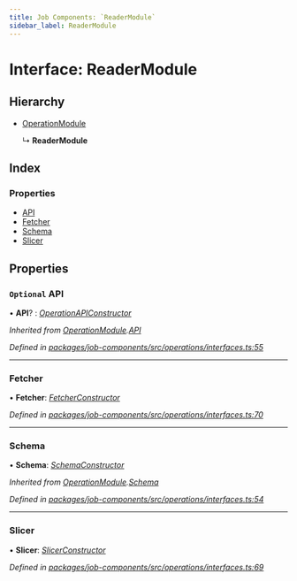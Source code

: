 ```yaml
---
title: Job Components: `ReaderModule`
sidebar_label: ReaderModule
---
```


# Interface: ReaderModule

## Hierarchy

* [OperationModule](operationmodule.md)

  ↳ **ReaderModule**

## Index

### Properties

* [API](readermodule.md#optional-api)
* [Fetcher](readermodule.md#fetcher)
* [Schema](readermodule.md#schema)
* [Slicer](readermodule.md#slicer)

## Properties

### `Optional` API

• **API**? : *[OperationAPIConstructor](../overview.md#operationapiconstructor)*

*Inherited from [OperationModule](operationmodule.md).[API](operationmodule.md#optional-api)*

*Defined in [packages/job-components/src/operations/interfaces.ts:55](https://github.com/terascope/teraslice/blob/78714a985/packages/job-components/src/operations/interfaces.ts#L55)*

___

###  Fetcher

• **Fetcher**: *[FetcherConstructor](../overview.md#fetcherconstructor)*

*Defined in [packages/job-components/src/operations/interfaces.ts:70](https://github.com/terascope/teraslice/blob/78714a985/packages/job-components/src/operations/interfaces.ts#L70)*

___

###  Schema

• **Schema**: *[SchemaConstructor](../overview.md#schemaconstructor)*

*Inherited from [OperationModule](operationmodule.md).[Schema](operationmodule.md#schema)*

*Defined in [packages/job-components/src/operations/interfaces.ts:54](https://github.com/terascope/teraslice/blob/78714a985/packages/job-components/src/operations/interfaces.ts#L54)*

___

###  Slicer

• **Slicer**: *[SlicerConstructor](../overview.md#slicerconstructor)*

*Defined in [packages/job-components/src/operations/interfaces.ts:69](https://github.com/terascope/teraslice/blob/78714a985/packages/job-components/src/operations/interfaces.ts#L69)*
